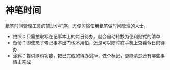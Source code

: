 # 神笔时间

纸笔时间管理工具的辅助小程序，方便习惯使用纸笔做时间管理的人士。

- 拍照：只需拍取写在记事本上的每日待办，就会自动转换为便利贴式的清单
- 备份：即使忘了带记事本出门也不用怕，还是可以随时在手机上查看今日的待办
- 涂鸦：提供涂鸦功能，把已完成的待办划掉，做个标记，更能清楚还有哪些事情未完成
